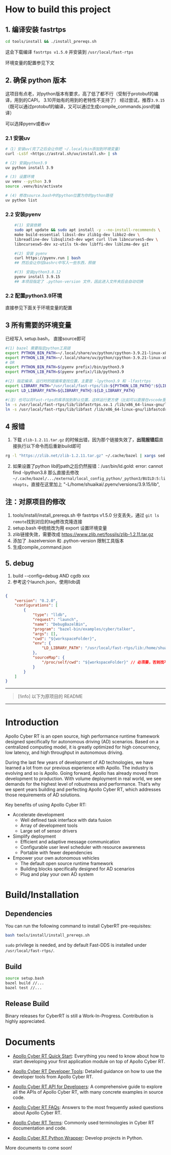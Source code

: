 # How to build this project

## 1. 编译安装 fastrtps

```bash
cd tools/install && ./install_prereqs.sh
```

这会下载编译 `fastrtps v1.5.0` 并安装到 `/usr/local/fast-rtps`

环境变量的配置参见下文

## 2. 确保 python 版本

这项目有点老，对python版本有要求，高了低了都不行（受制于protobuf的编译，用到的CAPI， 3.10开始有的用到的老特性不支持了）
经过尝试，推荐`3.9.15`（既可以通过protobuf的编译，又可以通过生成compile_commands.josn的编译）

可以选择pyenv或者uv

### 2.1 安装uv

```bash
#（1）安装uv(完了之后会让你把 ~/.local/bin添加到环境变量)
curl -LsSf <https://astral.sh/uv/install.sh> | sh

# (2) 安装python3.9
uv python install 3.9 

# (3) 设置环境
uv venv --python 3.9
source .venv/bin/activate

# (4) 修改source.bash中的python位置为你的python路径
uv python list
```

### 2.2 安装pyenv

```bash
    #(1) 安装依赖
    sudo apt update && sudo apt install -y --no-install-recommends \
    make build-essential libssl-dev zlib1g-dev libbz2-dev \
    libreadline-dev libsqlite3-dev wget curl llvm libncurses5-dev \
    libncursesw5-dev xz-utils tk-dev libffi-dev liblzma-dev git

    #(2) 安装 pyenv
    curl https://pyenv.run | bash
    ## 然后会让你往bashrc中写入一些东西，照做

    #(3) 安装python3.8.12
    pyenv install 3.9.15
    ## 本项目指定了 .python-version 文件，因此进入文件夹后会自动切换
```

### 2.2 配置python3.9环境

直接参见下面关于环境变量的配置

## 3 所有需要的环境变量

已经写入 setup.bash， 直接source即可

```bash
#(1) bazel 需要指定python工具链
export PYTHON_BIN_PATH=~/.local/share/uv/python/cpython-3.9.21-linux-x86_64-gnu/bin/python3.9
export PYTHON_LIB_PATH=~/.local/share/uv/python/cpython-3.9.21-linux-x86_64-gnu/lib
# OR
export PYTHON_BIN_PATH=$(pyenv prefix)/bin/python3.9
export PYTHON_LIB_PATH=$(pyenv prefix)/lib/python3.9

#(2) 指定编译、运行时的链接库查找位置，主要是 -lpython3.9 和 -lfastrtps
export LIBRARY_PATH="/usr/local/fast-rtps/lib:${PYTHON_LIB_PATH}":${LIBRARY_PATH}
export LD_LIBRARY_PATH=${LIBRARY_PATH}:${LD_LIBRARY_PATH}

#(注) 也可以将fast-rtps的库添加到默认位置，这样运行更方便（比如可以直接在vscode里面点击run运行，而不是报找不到库的错）
ln -s /usr/local/fast-rtps/lib/libfastrtps.so.1 /lib/x86_64-linux-gnu/libfastrtps.so.1
ln -s /usr/local/fast-rtps/lib/libfast /lib/x86_64-linux-gnu/libfastcdr.so.1

```

## 4 报错

1. 下载 `zlib-1.2.11.tar.gz` 的时候出错，因为那个链接失效了，**出现报错后**直接执行以下命令而后重新build即可

```bash
rg -l "https://zlib.net/zlib-1.2.11.tar.gz" ~/.cache/bazel | xargs sed -i 's|https://zlib.net/zlib-1.2.11.tar.gz|https://www.zlib.net/fossils/zlib-1.2.11.tar.gz|g'
```

2. 如果设置了python lib的path之后仍然报错：/usr/bin/ld.gold: error: cannot find -lpython3.8
那么直接去修改 `~/.cache/bazel/.../external/local_config_python/_python3/BUILD:5:linkopts`，直接在这里加上 "-L/home/shuaikai/.pyenv/versions/3.9.15/lib",

## 注：对原项目的修改

1. tools/install/install_prereqs.sh 中 fastrtps v1.5.0 分支丢失，通过 `git ls remote`找到对应的tag修改克隆连接
2. setup.bash 中统统改为用 export 设置环境变量
3. zlib链接失效，需要改成 <https://www.zlib.net/fossils/zlib-1.2.11.tar.gz>
4. 添加了 .bazelversion 和 .python-version 限制工具版本
5. 生成compile_command.json

## 5. debug

1. build --config=debug AND cgdb xxx
2. 参考这个launch.json，使用lldb调

```json

{
    "version": "0.2.0",
    "configurations": [
        {
            "type": "lldb",
            "request": "launch",
            "name": "DebugBazelBin",
            "program": "bazel-bin/examples/cyber/talker",
            "args": [],
            "cwd": "${workspaceFolder}",
            "env": {
                "LD_LIBRARY_PATH": "/usr/local/fast-rtps/lib:/home/shuaikai/.pyenv/versions/3.9.15/lib"
            },
            "sourceMap": {
                "/proc/self/cwd": "${workspaceFolder}" // 必须要，否则找不到源文件位置
            }
        }
    ]
}

```

---

>[!info]
以下为原项目的 README

---

# Introduction

Apollo Cyber RT is an open source, high performance runtime framework designed
specifically for autonomous driving (AD) scenarios. Based on a centralized
computing model, it is greatly optimized for high concurrency, low latency, and
high throughput in autonomous driving.

During the last few years of development of AD technologies, we have learned a
lot from our previous experience with Apollo. The industry is evolving and so is
Apollo. Going forward, Apollo has already moved from development to production.
With volume deployment in real world, we see demands for the highest level of
robustness and performance. That’s why we spent years building and perfecting
Apollo Cyber RT, which addresses those requirements of AD solutions.

Key benefits of using Apollo Cyber RT:

- Accelerate development
  - Well defined task interface with data fusion
  - Array of development tools
  - Large set of sensor drivers
- Simplify deployment
  - Efficient and adaptive message communication
  - Configurable user level scheduler with resource awareness
  - Portable with fewer dependencies
- Empower your own autonomous vehicles
  - The default open source runtime framework
  - Building blocks specifically designed for AD scenarios
  - Plug and play your own AD system

# Build/Installation

## Dependencies

You can run the following command to install CyberRT pre-requisites:

```bash
bash tools/install/install_prereqs.sh
```

`sudo` privilege is needed, and by default Fast-DDS is installed under
`/usr/local/fast-rtps/`.

## Build

```bash
source setup.bash
bazel build //...
bazel test //...
```

## Release Build

Binary releases for CyberRT is still a Work-In-Progress. Contribution is highly
appreciated.

# Documents

- [Apollo Cyber RT Quick Start](https://github.com/ApolloAuto/apollo/tree/master/docs/cyber/CyberRT_Quick_Start.md):
  Everything you need to know about how to start developing your first
  application module on top of Apollo Cyber RT.

- [Apollo Cyber RT Developer Tools](https://github.com/ApolloAuto/apollo/tree/master/docs/cyber/CyberRT_Developer_Tools.md):
  Detailed guidance on how to use the developer tools from Apollo Cyber RT.

- [Apollo Cyber RT API for Developers](https://github.com/ApolloAuto/apollo/tree/master/docs/cyber/CyberRT_API_for_Developers.md):
  A comprehensive guide to explore all the APIs of Apollo Cyber RT, with many
  concrete examples in source code.

- [Apollo Cyber RT FAQs](https://github.com/ApolloAuto/apollo/tree/master/docs/cyber/CyberRT_FAQs.md):
  Answers to the most frequently asked questions about Apollo Cyber RT.

- [Apollo Cyber RT Terms](https://github.com/ApolloAuto/apollo/tree/master/docs/cyber/CyberRT_Terms.md):
  Commonly used terminologies in Cyber RT documentation and code.

- [Apollo Cyber RT Python Wrapper](python/README.md): Develop projects in
  Python.

More documents to come soon!

